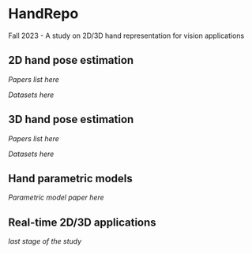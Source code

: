 # HandRepo
Fall 2023 - A study on 2D/3D hand representation for vision applications

## 2D hand pose estimation

*Papers list here*

*Datasets here*

## 3D hand pose estimation

*Papers list here*

*Datasets here*

## Hand parametric models

*Parametric model paper here*

## Real-time 2D/3D applications

*last stage of the study*
